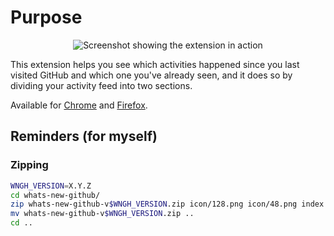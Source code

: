 # Purpose

<p align='center'>
  <img src='https://lh3.googleusercontent.com/x2tMpNA5wW6308ZiNZBGFiPmqAre6SqjHTmMMm0XPIvMC20cHqgxN06-2E3Vn7Sa6xriPaYPtg=w1280-h800' alt='Screenshot showing the extension in action' title='Screenshot showing the extension in action'>
</p>

This extension helps you see which activities happened since you last visited GitHub and which one you've already seen, and it does so by dividing your activity feed into two sections.

Available for [Chrome](https://chrome.google.com/webstore/detail/whats-new-on-github/ldleapnlgbkpkabhbkkeangmnfpikahe) and [Firefox](https://addons.mozilla.org/fr/firefox/addon/whats-new-github/).

## Reminders (for myself)

### Zipping

```bash
WNGH_VERSION=X.Y.Z
cd whats-new-github/
zip whats-new-github-v$WNGH_VERSION.zip icon/128.png icon/48.png index.js manifest.json
mv whats-new-github-v$WNGH_VERSION.zip ..
cd ..
```
